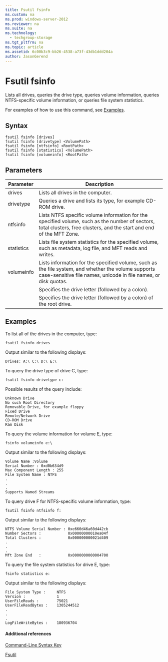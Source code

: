```yaml
---
title: Fsutil fsinfo
ms.custom: na
ms.prod: windows-server-2012
ms.reviewer: na
ms.suite: na
ms.technology: 
  - techgroup-storage
ms.tgt_pltfrm: na
ms.topic: article
ms.assetid: 6c00b3c9-bb26-4538-a73f-43db1ddd204a
author: JasonGerend
---
```

# Fsutil fsinfo
Lists all drives, queries the drive type, queries volume information, queries NTFS\-specific volume information, or queries file system statistics.  
  
For examples of how to use this command, see [Examples](#BKMK_examples).  
  
## Syntax  
  
```  
fsutil fsinfo [drives]  
fsutil fsinfo [drivetype] <VolumePath>  
fsutil fsinfo [ntfsinfo] <RootPath>  
fsutil fsinfo [statistics] <VolumePath>  
fsutil fsinfo [volumeinfo] <RootPath>  
```  
  
## Parameters  
  
|Parameter|Description|  
|-------------|---------------|  
|drives|Lists all drives in the computer.|  
|drivetype|Queries a drive and lists its type, for example CD\-ROM drive.|  
|ntfsinfo|Lists NTFS specific volume information for the specified volume, such as the number of sectors, total clusters, free clusters, and the start and end of the MFT Zone.|  
|statistics|Lists file system statistics for the specified volume, such as metadata, log file, and MFT reads and writes.|  
|volumeinfo|Lists information for the specified volume, such as the file system, and whether the volume supports case\-sensitive file names, unicode in file names, or disk quotas.|  
|<VolumePath>|Specifies the drive letter \(followed by a colon\).|  
|<RootPathname>|Specifies the drive letter \(followed by a colon\) of the root drive.|  
  
## <a name="BKMK_examples"></a>Examples  
To list all of the drives in the computer, type:  
  
```  
fsutil fsinfo drives  
```  
  
Output similar to the following displays:  
  
```  
Drives: A:\ C:\ D:\ E:\         
```  
  
To query the drive type of drive C, type:  
  
```  
fsutil fsinfo drivetype c:  
```  
  
Possible results of the query include:  
  
```  
Unknown Drive  
No such Root Directory  
Removable Drive, for example floppy  
Fixed Drive  
Remote/Network Drive  
CD-ROM Drive  
Ram Disk  
```  
  
To query the volume information for volume E, type:  
  
```  
fsinfo volumeinfo e:\  
```  
  
Output similar to the following displays:  
  
```  
Volume Name :Volume  
Serial Number : 0xd0b634d9  
Max Component Length : 255  
File System Name : NTFS  
.  
.  
.  
Supports Named Streams         
```  
  
To query drive F for NTFS\-specific volume information, type:  
  
```  
fsutil fsinfo ntfsinfo f:  
```  
  
Output similar to the following displays:  
  
```  
NTFS Volume Serial Number : 0xe660d46a60d442cb  
Number Sectors :            0x00000000010ea04f  
Total Clusters :            0x000000000021d409  
.  
.  
.  
Mft Zone End   :            0x0000000000004700         
```  
  
To query the file system statistics for drive E, type:  
  
```  
fsinfo statistics e:  
```  
  
Output similar to the following displays:  
  
```  
File System Type :     NTFS  
Version :              1  
UserFileReads :        75021  
UserFileReadBytes :    1305244512  
.  
.  
.  
LogFileWriteBytes :    180936704         
```  
  
#### Additional references  
[Command-Line Syntax Key](../Topic/Command-Line-Syntax-Key.md)  
  
[Fsutil](../Topic/Fsutil.md)  
  
